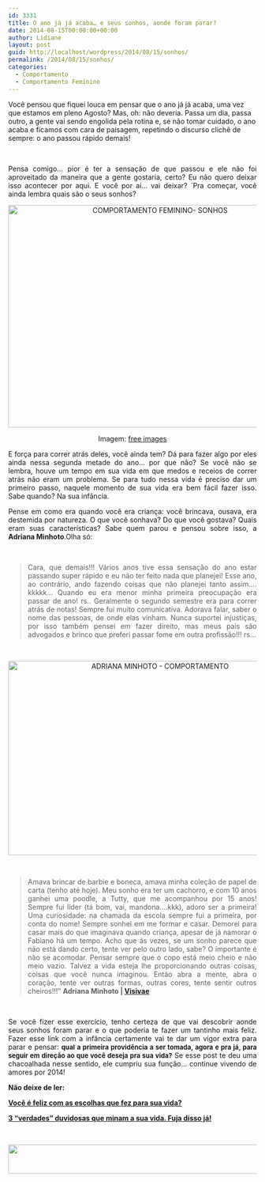 ```yaml
---
id: 3331
title: O ano já já acaba… e seus sonhos, aonde foram parar?
date: 2014-08-15T00:00:00+00:00
author: Lidiane
layout: post
guid: http://localhost/wordpress/2014/08/15/sonhos/
permalink: /2014/08/15/sonhos/
categories:
  - Comportamento
  - Comportamento Feminino
---
```

Você pensou que fiquei louca em pensar que o ano já já acaba, uma vez que estamos em pleno Agosto? Mas, oh: não deveria. Passa um dia, passa outro, a gente vai sendo engolida pela rotina e, se não tomar cuidado, o ano acaba e ficamos com cara de paisagem, repetindo o discurso clichê de sempre: o ano passou rápido demais!

&nbsp;

<p align="justify">
  Pensa comigo… pior é ter a sensação de que passou e ele não foi aproveitado da maneira que a gente gostaria, certo? Eu não quero deixar isso acontecer por aqui. E você por aí… vai deixar? ´Pra começar, você ainda lembra quais são o seus sonhos?
</p>

<!--more-->

<p align="center">
  <a href="http://www.trololodemulher.com.br/blog/wp-content/uploads/2014/08/COMPORTAMENTO-FEMININO-SONHOS.jpg"><img class="alignnone size-full wp-image-10279" src="http://www.trololodemulher.com.br/blog/wp-content/uploads/2014/08/COMPORTAMENTO-FEMININO-SONHOS.jpg" alt="COMPORTAMENTO FEMININO- SONHOS" width="600" height="450" /></a>
</p>

<p align="center">
  Imagem: <a href="http://www.freeimages.com/" target="_blank">free images</a>
</p>

<p align="justify">
  E força para correr atrás deles, você ainda tem? Dá para fazer algo por eles ainda nessa segunda metade do ano… por que não? Se você não se lembra, houve um tempo em sua vida em que medos e receios de correr atrás não eram um problema. Se para tudo nessa vida é preciso dar um primeiro passo, naquele momento de sua vida era bem fácil fazer isso. Sabe quando? Na sua infância.
</p>

<p align="justify">
  Pense em como era quando você era criança: você brincava, ousava, era destemida por natureza. O que você sonhava? Do que você gostava? Quais eram suas características? Sabe quem parou e pensou sobre isso, a <strong>Adriana Minhoto</strong>.Olha só:
</p>

&nbsp;

> <p align="justify">
>   Cara, que demais!!! Vários anos tive essa sensação do ano estar passando super rápido e eu não ter feito nada que planejei! Esse ano, ao contrário, ando fazendo coisas que não planejei tanto assim&#8230;. kkkkk… Quando eu era menor minha primeira preocupação era passar de ano! rs.. Geralmente o segundo semestre era para correr atrás de notas! Sempre fui muito comunicativa. Adorava falar, saber o nome das pessoas, de onde elas vinham. Nunca suportei injustiças, por isso também pensei em fazer direito, mas meus pais são advogados e brinco que preferi passar fome em outra profissão!!! rs&#8230;
> </p>

&nbsp;

<p align="center">
  <a href="http://www.trololodemulher.com.br/blog/wp-content/uploads/2014/08/ADRIANA-MINHOTO-COMPORTAMENTO.png"><img class="alignnone size-full wp-image-10278" src="http://www.trololodemulher.com.br/blog/wp-content/uploads/2014/08/ADRIANA-MINHOTO-COMPORTAMENTO.png" alt="ADRIANA MINHOTO - COMPORTAMENTO" width="600" height="393" /></a>
</p>

&nbsp;

> <p align="justify">
>   Amava brincar de barbie e boneca, amava minha coleção de papel de carta (tenho até hoje). Meu sonho era ter um cachorro, e com 10 anos ganhei uma poodle, a Tutty, que me acompanhou por 15 anos! Sempre fui líder (tá bom, vai, mandona&#8230;.kkk), adoro ser a primeira! Uma curiosidade: na chamada da escola sempre fui a primeira, por conta do nome! Sempre sonhei em me formar e casar. Demorei para casar mais do que imaginava quando criança, apesar de já namorar o Fabiano há um tempo. Acho que ás vezes, se um sonho parece que não está dando certo, tente ver pelo outro lado, sabe? O importante é não se acomodar. Pensar sempre que o copo está meio cheio e não meio vazio. Talvez a vida esteja lhe proporcionando outras coisas, coisas que você nunca imaginou. Então abra a mente, abra o coração, tente ver outras formas, outras cores, tente sentir outros cheiros!!!” <strong>Adriana Minhoto | <a href="http://www.visivae.com.br/" target="_blank">Visivae</a></strong>
> </p>

&nbsp;

<p align="justify">
  Se você fizer esse exercício, tenho certeza de que vai descobrir aonde seus sonhos foram parar e o que poderia te fazer um tantinho mais feliz. Fazer esse link com a infância certamente vai te dar um vigor extra para parar e pensar: <strong><span style="font-size: small;">qual a primeira providência a ser tomada, agora e pra já, para seguir em direção ao que você deseja pra sua vida?</span></strong> Se esse post te deu uma chacoalhada nesse sentido, ele cumpriu sua função… continue vivendo de amores por 2014!
</p>

<p align="justify">
  <strong>Não deixe de ler:</strong>
</p>

<p align="justify">
  <strong><a href="http://www.trololodemulher.com.br/2011/08/03/voce-e-feliz/" target="_blank">Você é feliz com as escolhas que fez para sua vida?</a></strong>
</p>

<p align="justify">
  <strong><a href="http://www.trololodemulher.com.br/2014/06/04/felicidade-mitos/" target="_blank">3 &#8220;verdades&#8221; duvidosas que minam a sua vida. Fuja disso já!</a></strong>
</p>

&nbsp;

<p align="center">
  <a href="http://feedburner.google.com/fb/a/mailverify?uri=blogbichafemea&loc=pt_BR" target="_blank"><img class="alignnone size-full wp-image-8451" title="Assine o Bicha Fêmea grátis!" src="http://www.trololodemulher.com.br/blog/wp-content/uploads/2012/01/rodapé.png" alt="" width="600" height="59" /></a>
</p>

&nbsp;

<p align="center">